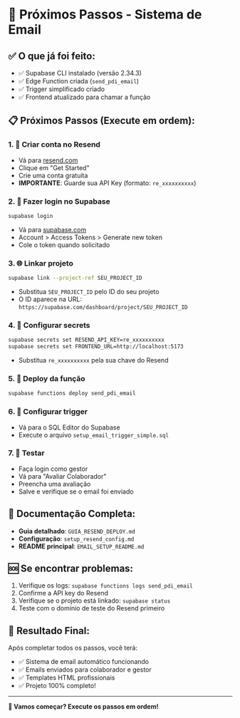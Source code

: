 # 🚀 Próximos Passos - Sistema de Email

## ✅ **O que já foi feito:**
- ✅ Supabase CLI instalado (versão 2.34.3)
- ✅ Edge Function criada (`send_pdi_email`)
- ✅ Trigger simplificado criado
- ✅ Frontend atualizado para chamar a função

## 📋 **Próximos Passos (Execute em ordem):**

### **1. 📧 Criar conta no Resend**
- Vá para [resend.com](https://resend.com)
- Clique em "Get Started"
- Crie uma conta gratuita
- **IMPORTANTE**: Guarde sua API Key (formato: `re_xxxxxxxxxx`)

### **2. 🔐 Fazer login no Supabase**
```bash
supabase login
```
- Vá para [supabase.com](https://supabase.com)
- Account > Access Tokens > Generate new token
- Cole o token quando solicitado

### **3. 🌐 Linkar projeto**
```bash
supabase link --project-ref SEU_PROJECT_ID
```
- Substitua `SEU_PROJECT_ID` pelo ID do seu projeto
- O ID aparece na URL: `https://supabase.com/dashboard/project/SEU_PROJECT_ID`

### **4. 🔑 Configurar secrets**
```bash
supabase secrets set RESEND_API_KEY=re_xxxxxxxxxx
supabase secrets set FRONTEND_URL=http://localhost:5173
```
- Substitua `re_xxxxxxxxxx` pela sua chave do Resend

### **5. 🚀 Deploy da função**
```bash
supabase functions deploy send_pdi_email
```

### **6. 🧪 Configurar trigger**
- Vá para o SQL Editor do Supabase
- Execute o arquivo `setup_email_trigger_simple.sql`

### **7. 🎯 Testar**
- Faça login como gestor
- Vá para "Avaliar Colaborador"
- Preencha uma avaliação
- Salve e verifique se o email foi enviado

## 📖 **Documentação Completa:**
- **Guia detalhado**: `GUIA_RESEND_DEPLOY.md`
- **Configuração**: `setup_resend_config.md`
- **README principal**: `EMAIL_SETUP_README.md`

## 🆘 **Se encontrar problemas:**
1. Verifique os logs: `supabase functions logs send_pdi_email`
2. Confirme a API key do Resend
3. Verifique se o projeto está linkado: `supabase status`
4. Teste com o domínio de teste do Resend primeiro

## 🎉 **Resultado Final:**
Após completar todos os passos, você terá:
- ✅ Sistema de email automático funcionando
- ✅ Emails enviados para colaborador e gestor
- ✅ Templates HTML profissionais
- ✅ Projeto 100% completo!

---

**🚀 Vamos começar? Execute os passos em ordem!**
